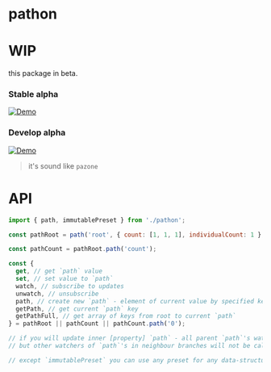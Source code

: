 # pathon

<!-- path + O(n) ? -->

# WIP

this package in beta.

### Stable alpha

[![Demo](https://codesandbox.io/static/img/play-codesandbox.svg)](https://codesandbox.io/s/4xv6zvlvv7)

### Develop alpha

[![Demo](https://codesandbox.io/static/img/play-codesandbox.svg)](https://codesandbox.io/s/6rrm677pk)

> it's sound like `pazone`

# API

```javascript
import { path, immutablePreset } from './pathon';

const pathRoot = path('root', { count: [1, 1, 1], individualCount: 1 }, immutablePreset);

const pathCount = pathRoot.path('count');

const {
  get, // get `path` value
  set, // set value to `path`
  watch, // subscribe to updates
  unwatch, // unsubscribe
  path, // create new `path` - element of current value by specified key
  getPath, // get current `path` key
  getPathFull, // get array of keys from root to current `path`
} = pathRoot || pathCount || pathCount.path('0');

// if you will update inner [property] `path` - all parent `path`'s watchers will be called
// but other watchers of `path`'s in neighbour branches will not be called

// except `immutablePreset` you can use any preset for any data-structure
```
